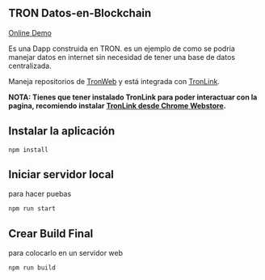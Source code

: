 ## TRON Datos-en-Blockchain

[Online Demo](https://stevenstc.github.io/Datos-en-Blockchain/)

Es una Dapp construida en TRON. es un ejemplo de como se podria manejar datos en internet sin necesidad de tener una base de datos centralizada.

Maneja repositorios de [TronWeb](https://github.com/tronprotocol/tron-web)
y está integrada con [TronLink](https://github.com/TronWatch/TronLink).

**NOTA: Tienes que tener instalado TronLink para poder interactuar con la pagina, recomiendo instalar  [TronLink desde Chrome Webstore](https://chrome.google.com/webstore/detail/ibnejdfjmmkpcnlpebklmnkoeoihofec/).**

## Instalar la aplicación

`npm install`

## Iniciar servidor local

para hacer puebas

`npm run start`

## Crear Build Final

para colocarlo en un servidor web

`npm run build`
